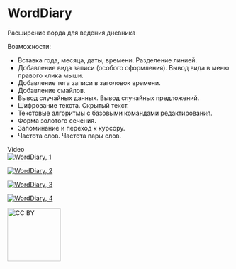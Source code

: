 # WordDiary
Расширение ворда для ведения дневника

Возможности:
* Вставка года, месяца, даты, времени. Разделение линией. 
* Добавление вида записи (особого оформления). Вывод вида в меню правого клика мыши.
* Добавление тега записи в заголовок времени.
* Добавление смайлов.
* Вывод случайных данных. Вывод случайных предложений. 
* Шифрование текста. Скрытый текст. 
* Текстовые алгоритмы с базовыми командами редактирования.
* Форма золотого сечения. 
* Запоминание и переход к курсору.
* Частота слов. Частота пары слов.

Video  
[![WordDiary, 1](https://i9.ytimg.com/vi/qyLC4VrnaR4/mq2.jpg?sqp=CMiWvPkF&rs=AOn4CLCGSS-qsV14On6ilX8bD5N8WtGFoA)](https://youtu.be/qyLC4VrnaR4 "WordDiary, 1")  

[![WordDiary, 2](https://i9.ytimg.com/vi/byQpJ_01BZk/mq2.jpg?sqp=CPSYvPkF&rs=AOn4CLC5ECXyu9mfkI0OHFoeupe3gD5GWw)](https://youtu.be/byQpJ_01BZk "WordDiary, 2")  

[![WordDiary, 3](https://i9.ytimg.com/vi/p-qiK85nRvo/mq2.jpg?sqp=CPSYvPkF&rs=AOn4CLD5krITkE2LL48YeYyqlfLeKSG3-w)](https://youtu.be/p-qiK85nRvo "WordDiary, 3")  

[![WordDiary, 4](https://i9.ytimg.com/vi/moiQug7wFT8/mq2.jpg?sqp=CPSYvPkF&rs=AOn4CLAwFapL5q_iYAcl9ABCM5bXl5L9qQ)](https://youtu.be/moiQug7wFT8 "WordDiary, 4")  

<img src="https://mirrors.creativecommons.org/presskit/buttons/88x31/png/by.png" alt="CC BY" title="CC BY" width="120">
